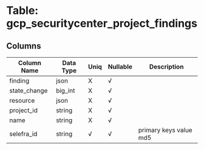 # Table: gcp_securitycenter_project_findings

## Columns 

|  Column Name   |  Data Type  | Uniq | Nullable | Description | 
|  ----  | ----  | ----  | ----  | ---- | 
| finding | json | X | √ |  | 
| state_change | big_int | X | √ |  | 
| resource | json | X | √ |  | 
| project_id | string | X | √ |  | 
| name | string | X | √ |  | 
| selefra_id | string | √ | √ | primary keys value md5 | 


